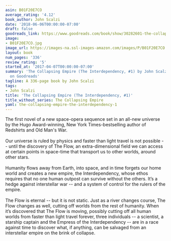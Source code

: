 ```yaml
---
asin: B01F20E7CO
average_rating: '4.12'
book_author: John Scalzi
date: '2018-06-06T00:00:00-07:00'
draft: false
goodreads_link: https://www.goodreads.com/book/show/30282601-the-collapsing-empire
image:
- B01F20E7CO.jpg
image_url: https://images-na.ssl-images-amazon.com/images/P/B01F20E7CO.01._SCLZZZZZZZ.jpg
layout: book
num_pages: '336'
review_rating: '5'
started_at: '2017-04-07T00:00:00-07:00'
summary: 'The Collapsing Empire (The Interdependency, #1) by John Scalzi - rated 4.12/5
  on Goodreads'
tagline: A 336-page book by John Scalzi
tags:
- John Scalzi
title: 'The Collapsing Empire (The Interdependency, #1)'
title_without_series: The Collapsing Empire
yaml: the-collapsing-empire-the-interdependency-1
---
```


The first novel of a new space-opera sequence set in an all-new universe by the Hugo Award-winning, New York Times-bestselling author of Redshirts and Old Man's War.<br /><br />Our universe is ruled by physics and faster than light travel is not possible -- until the discovery of The Flow, an extra-dimensional field we can access at certain points in space-time that transport us to other worlds, around other stars. <br /><br />Humanity flows away from Earth, into space, and in time forgets our home world and creates a new empire, the Interdependency, whose ethos requires that no one human outpost can survive without the others. It’s a hedge against interstellar war -- and a system of control for the rulers of the empire.<br /><br />The Flow is eternal -- but it is not static. Just as a river changes course, The Flow changes as well, cutting off worlds from the rest of humanity. When it’s discovered that The Flow is moving, possibly cutting off all human worlds from faster than light travel forever, three individuals -- a scientist, a starship captain and the Empress of the Interdependency -- are in a race against time to discover what, if anything, can be salvaged from an interstellar empire on the brink of collapse.